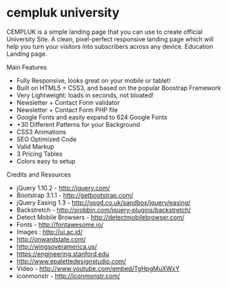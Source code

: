 cempluk university
===============

CEMPLUK is a simple landing page that you can use to create official University Site. A clean, pixel-perfect responsive landing page which will help you turn your visitors into subscribers across any device. Education Landing page.


Main Features

* Fully Responsive, looks great on your mobile or tablet!
* Built on HTML5 + CSS3, and based on the popular Boostrap Framework
* Very Lightweight: loads in seconds, not bloated!
* Newsletter + Contact Form validator
* Newsletter + Contact Form PHP file
* Google Fonts and easily expand to 624 Google Fonts
* +30 Different Patterns for your Background
* CSS3 Animations
* SEO Optimized Code
* Valid Markup
* 3 Pricing Tables
* Colors easy to setup



Credits and Resources

* jQuery 1.10.2 - http://jquery.com/
* Bootstrap 3.1.1 - http://getbootstrap.com/
* jQuery Easing 1.3 - http://gsgd.co.uk/sandbox/jquery/easing/
* Backstretch - http://srobbin.com/jquery-plugins/backstretch/
* Detect Mobile Browsers - http://detectmobilebrowser.com/
* Fonts - http://fontawesome.io/
* Images : http://ui.ac.id/
*   http://onwardstate.com/
*   http://wingsoveramerica.us/
*   https://engineering.stanford.edu
*   http://www.epalettedesignstudio.com/
* Video - http://www.youtube.com/embed/TgHpgMuXWxY
* iconmonstr - http://iconmonstr.com/
